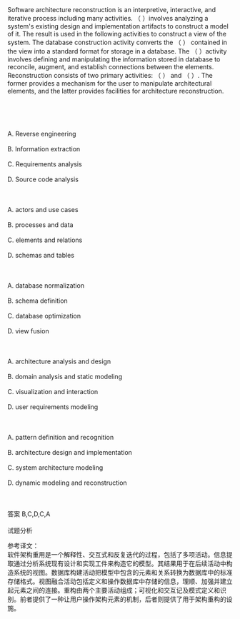 <div class="detail lh2">Software architecture reconstruction is an interpretive, interactive, and iterative process including many activities. （  ）involves analyzing a system's existing design and implementation artifacts to construct a model of it. The result is used in the following activities to construct a view of the system. The database construction activity converts the （  ） contained in the view into a standard format for storage in a database. The （  ）activity involves defining and manipulating the information stored in database to reconcile, augment, and establish connections between the elements. Reconstruction consists of two primary activities: （  ） and （  ）. The former provides a mechanism for the user to manipulate architectural elements, and the latter provides facilities for architecture reconstruction.<p><br/></p><br/><br/>A. Reverse engineering<br/><br/>B. Information extraction<br/><br/>C. Requirements analysis<br/><br/>D. Source code analysis<br/><br/><br/><br/>A. actors and use cases<br/><br/>B. processes and data<br/><br/>C. elements and relations<br/><br/>D. schemas and tables<br/><br/><br/><br/>A. database normalization<br/><br/>B. schema definition<br/><br/>C. database optimization<br/><br/>D. view fusion<br/><br/><br/><br/>A. architecture analysis and design<br/><br/>B. domain analysis and static modeling<br/><br/>C. visualization and interaction<br/><br/>D. user requirements modeling<br/><br/><br/><br/>A. pattern definition and recognition<br/><br/>B. architecture design and implementation<br/><br/>C. system architecture modeling<br/><br/>D. dynamic modeling and reconstruction<br/><br/><br/><br/>答案 B,C,D,C,A<br/><br/>试题分析<br/><p>参考译文：<br/>软件架构重用是一个解释性、交互式和反复迭代的过程，包括了多项活动。信息提取通过分析系统现有设计和实现工件来构造它的模型。其结果用于在后续活动中构造系统的视图。数据库构建活动把模型中包含的元素和关系转换为数据库中的标准存储格式。视图融合活动包括定义和操作数据库中存储的信息，理顺、加强并建立起元素之间的连接。重构由两个主要活动组成；可视化和交互记及模式定义和识别。前者提供了一种让用户操作架构元素的机制，后者则提供了用于架构重构的设施。</p><p><br/></p></div>